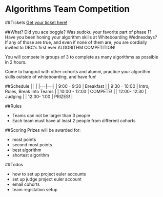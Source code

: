 # Algorithms Team Competition

##Tickets
[Get your ticket here!](http://www.eventbrite.com/e/algorithm-competition-tickets-18183793215)

##What?
Did you ace boggle? Was sudoku your favorite part of phase 1? Have you been honing your algorithm skills at Whiteboarding Wednesdays? If any of those are true, and even if none of them are, you are cordially invited to DBC's first ever ALGORITHM COMPETITION!

You will compete in groups of 3 to complete as many algorithms as possible in 2 hours. 

Come to hangout with other cohorts and alumni, practice your algorithm skills outside of whiteboarding, and have fun!

##Schedule
|  | |
|---|---|
| 9:00 - 9:30 | Breakfast |
| 9:30 - 10:00 | Intro, Rules, Break Into Teams |
| 10:00 - 12:00 | COMPETE! |
| 12:00- 12:30 | Judging |
| 12:30- 1:00 | PRIZES! |

##Rules 
- Teams can not be larger than 3 people
- Each team must have at least 2 people from different cohorts

##Scoring
Prizes will be awarded for: 
- most points 
- second most points
- best algorithm
- shortest algorithm

##Todos 
- how to set up project euler accounts 
- set up judge project euler account 
- email cohorts
- team registation setup
